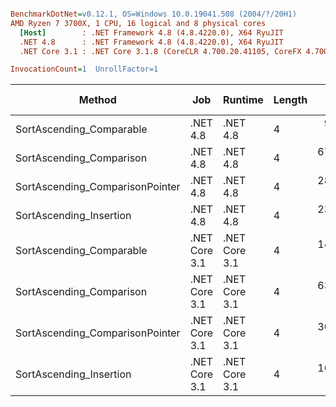 ``` ini

BenchmarkDotNet=v0.12.1, OS=Windows 10.0.19041.508 (2004/?/20H1)
AMD Ryzen 7 3700X, 1 CPU, 16 logical and 8 physical cores
  [Host]        : .NET Framework 4.8 (4.8.4220.0), X64 RyuJIT
  .NET 4.8      : .NET Framework 4.8 (4.8.4220.0), X64 RyuJIT
  .NET Core 3.1 : .NET Core 3.1.8 (CoreCLR 4.700.20.41105, CoreFX 4.700.20.41903), X64 RyuJIT

InvocationCount=1  UnrollFactor=1  

```
|                          Method |           Job |       Runtime | Length |      Mean |     Error |    StdDev |    Median |       Gen 0 | Gen 1 | Gen 2 |   Allocated | Code Size |
|-------------------------------- |-------------- |-------------- |------- |----------:|----------:|----------:|----------:|------------:|------:|------:|------------:|----------:|
|        SortAscending_Comparable |      .NET 4.8 |      .NET 4.8 |      4 |  9.887 ms | 0.0712 ms | 0.0631 ms |  9.869 ms |           - |     - |     - |           - |     199 B |
|        SortAscending_Comparison |      .NET 4.8 |      .NET 4.8 |      4 | 67.127 ms | 1.2706 ms | 1.1885 ms | 67.144 ms | 122000.0000 |     - |     - | 160475632 B |     272 B |
| SortAscending_ComparisonPointer |      .NET 4.8 |      .NET 4.8 |      4 | 28.269 ms | 0.5358 ms | 0.5011 ms | 28.310 ms |           - |     - |     - |           - |     248 B |
|         SortAscending_Insertion |      .NET 4.8 |      .NET 4.8 |      4 | 23.181 ms | 0.2571 ms | 0.2280 ms | 23.183 ms |           - |     - |     - |           - |     517 B |
|        SortAscending_Comparable | .NET Core 3.1 | .NET Core 3.1 |      4 | 14.762 ms | 0.5429 ms | 1.6006 ms | 15.512 ms |           - |     - |     - |           - |     199 B |
|        SortAscending_Comparison | .NET Core 3.1 | .NET Core 3.1 |      4 | 63.944 ms | 0.6553 ms | 0.5472 ms | 64.022 ms |  19000.0000 |     - |     - | 160000000 B |     278 B |
| SortAscending_ComparisonPointer | .NET Core 3.1 | .NET Core 3.1 |      4 | 30.570 ms | 0.0455 ms | 0.0403 ms | 30.577 ms |           - |     - |     - |           - |     248 B |
|         SortAscending_Insertion | .NET Core 3.1 | .NET Core 3.1 |      4 | 16.003 ms | 0.1172 ms | 0.0978 ms | 15.984 ms |           - |     - |     - |           - |     268 B |
